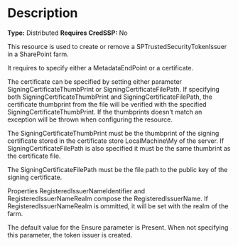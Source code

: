 # Description

**Type:** Distributed
**Requires CredSSP:** No

This resource is used to create or remove a SPTrustedSecurityTokenIssuer in
a SharePoint farm.

It requires to specify either a MetadataEndPoint or a certificate.

The certificate can be specified by setting either parameter
SigningCertificateThumbPrint or SigningCertificateFilePath. If specifying
both SigningCertificateThumbPrint and SigningCertificateFilePath, the
certificate thumbprint from the file will be verified with the specified
SigningCertificateThumbPrint. If the thumbprints doesn't match an exception
will be thrown when configuring the resource.

The SigningCertificateThumbPrint must be the thumbprint of the signing
certificate stored in the certificate store LocalMachine\My of the server.
If SigningCertificateFilePath is also specified it must be the same
thumbrint as the certificate file.

The SigningCertificateFilePath must be the file path to the public key of
the signing certificate.

Properties RegisteredIssuerNameIdentifier and RegisteredIssuerNameRealm
compose the RegisteredIssuerName. If RegisteredIssuerNameRealm is ommitted,
it will be set with the realm of the farm.

The default value for the Ensure parameter is Present. When not specifying this
parameter, the token issuer is created.
